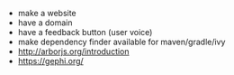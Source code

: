 * make a website
* have a domain
* have a feedback button (user voice)
* make dependency finder available for maven/gradle/ivy
* http://arborjs.org/introduction
* https://gephi.org/
